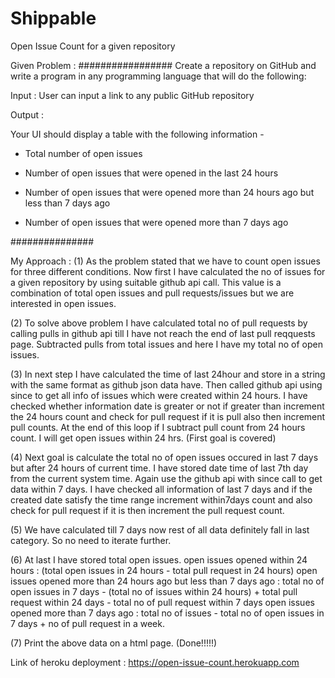 # Shippable
Open Issue Count for a given repository

Given Problem : 
#################
Create a repository on GitHub and write a program in any programming language that will do the following: 

Input : User can input a link to any public GitHub repository

Output :

Your UI should display a table with the following information -

- Total number of open issues

- Number of open issues that were opened in the last 24 hours

- Number of open issues that were opened more than 24 hours ago but less than 7 days ago

- Number of open issues that were opened more than 7 days ago 

###############

My Approach :
(1) As the problem stated that we have to count open issues for three different conditions. Now first I have calculated the no of issues for a given repository
	by using suitable github api call. This value is a combination of total open issues and pull requests/issues but we are interested in open issues.

(2) To solve above problem I have calculated total no of pull requests by calling pulls in github api till I have not reach the end of last pull reqquests page.
    Subtracted pulls from total issues and here I have my total no of open issues.

(3) In next step I have calculated the time of last 24hour and store in a string with the same format as github json data have. Then called github api using since to get all info of issues which were created within 24 hours.
    I have checked whether information date is greater or not if greater than increment the 24 hours count and check for pull request if it is pull also then increment pull counts.
    At the end of this loop if I subtract pull count from 24 hours count. I will get open issues within 24 hrs. (First goal is covered)

(4) Next goal is calculate the total no of open issues occured in last 7 days but after 24 hours of current time. I have stored date time of last 7th day from the current system time. Again use the github api with since call to get data within 7 days.
    I have checked all information of last 7 days and if the created date satisfy the time range increment within7days count and also check for pull request if it is then increment the pull request count.

(5) We have calculated till 7 days now rest of all data definitely fall in last category. So no need to iterate further.

(6) At last I have stored total open issues.
    open issues opened within 24 hours : (total open issues in 24 hours - total pull request in 24 hours)
    open issues opened more than 24 hours ago but less than 7 days ago : total no of open issues in 7 days - (total no of issues within 24 hours) + total pull request within 24 days - total no of pull request within 7 days
    open issues opened more than 7 days ago : total no of issues  - total no of open issues in 7 days + no of pull request in a week.

(7) Print the above data on a html page. (Done!!!!!)
 
         
         
Link of heroku deployment : https://open-issue-count.herokuapp.com
